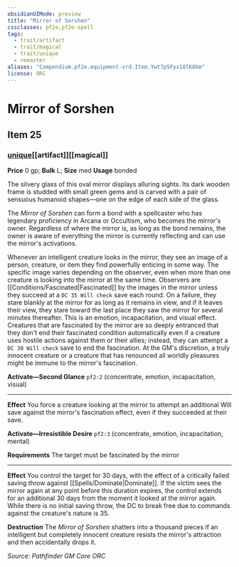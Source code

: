 ```yaml
---
obsidianUIMode: preview
title: "Mirror of Sorshen"
cssclasses: pf2e,pf2e-spell
tags:
  - trait/artifact
  - trait/magical
  - trait/unique
  - remaster
aliases: "Compendium.pf2e.equipment-srd.Item.Ywt7p5Fyx18lK8km"
license: ORC
---
```

# Mirror of Sorshen
## Item 25
### [unique](unique "Unique Rarity Trait")[[artifact]][[magical]]


**Price** 0 gp; 
**Bulk** L; **Size** med
**Usage** bonded

The silvery glass of this oval mirror displays alluring sights. Its dark wooden frame is studded with small green gems and is carved with a pair of sensuous humanoid shapes—one on the edge of each side of the glass.

The _Mirror of Sorshen_ can form a bond with a spellcaster who has legendary proficiency in Arcana or Occultism, who becomes the mirror's owner. Regardless of where the mirror is, as long as the bond remains, the owner is aware of everything the mirror is currently reflecting and can use the mirror's activations.

Whenever an intelligent creature looks in the mirror, they see an image of a person, creature, or item they find powerfully enticing in some way. The specific image varies depending on the observer, even when more than one creature is looking into the mirror at the same time. Observers are [[Conditions/Fascinated|Fascinated]] by the images in the mirror unless they succeed at a `DC 35 Will check` save each round. On a failure, they stare blankly at the mirror for as long as it remains in view, and if it leaves their view, they stare toward the last place they saw the mirror for several minutes thereafter. This is an emotion, incapacitation, and visual effect. Creatures that are fascinated by the mirror are so deeply entranced that they don't end their fascinated condition automatically even if a creature uses hostile actions against them or their allies; instead, they can attempt a `DC 30 Will check` save to end the fascination. At the GM's discretion, a truly innocent creature or a creature that has renounced all worldly pleasures might be immune to the mirror's fascination.

**Activate—Second Glance** `pf2:2` (concentrate, emotion, incapacitation, visual)

* * *

**Effect** You force a creature looking at the mirror to attempt an additional Will save against the mirror's fascination effect, even if they succeeded at their save.

**Activate—Irresistible Desire** `pf2:3` (concentrate, emotion, incapacitation, mental)

**Requirements** The target must be fascinated by the mirror

* * *

**Effect** You control the target for 30 days, with the effect of a critically failed saving throw against [[Spells/Dominate|Dominate]]. If the victim sees the mirror again at any point before this duration expires, the control extends for an additional 30 days from the moment it looked at the mirror again. While there is no initial saving throw, the DC to break free due to commands against the creature's nature is 35.

**Destruction** The _Mirror of Sorshen_ shatters into a thousand pieces if an intelligent but completely innocent creature resists the mirror's attraction and then accidentally drops it.

*Source: Pathfinder GM Core*
*ORC*